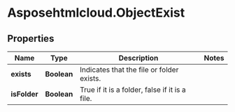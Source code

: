 # Asposehtmlcloud.ObjectExist

## Properties
| Name         | Type        | Description                                    | Notes |
|--------------|-------------|------------------------------------------------|-------|
| **exists**   | **Boolean** | Indicates that the file or folder exists.      |       |
| **isFolder** | **Boolean** | True if it is a folder, false if it is a file. |       | 


